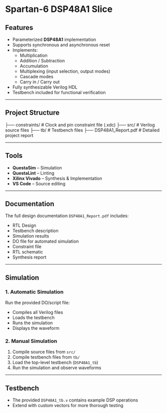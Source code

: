 # Spartan-6 DSP48A1 Slice

## Features
- Parameterized **DSP48A1** implementation
- Supports synchronous and asynchronous reset
- Implements:
  - Multiplication
  - Addition / Subtraction
  - Accumulation
  - Multiplexing (input selection, output modes)
  - Cascade modes
  - Carry in / Carry out
- Fully synthesizable Verilog HDL
- Testbench included for functional verification

---

## Project Structure
├── constraints/           # Clock and pin constraint file (.xdc)
├── src/                   # Verilog source files
├── tb/                    # Testbench files
├── DSP48A1_Report.pdf     # Detailed project report

---

## Tools
- **QuestaSim** – Simulation
- **QuestaLint** – Linting
- **Xilinx Vivado** – Synthesis & Implementation
- **VS Code** – Source editing

---

## Documentation
The full design documentation `DSP48A1_Report.pdf` includes:
- RTL Design
- Testbench description
- Simulation results
- DO file for automated simulation
- Constraint file
- RTL schematic
- Synthesis report

---

## Simulation
### 1. Automatic Simulation
Run the provided DO/script file:
- Compiles all Verilog files
- Loads the testbench
- Runs the simulation
- Displays the waveform

### 2. Manual Simulation
1. Compile source files from `src/`
2. Compile testbench files from `tb/`
3. Load the top-level testbench (`DSP48A1_tb`)
4. Run the simulation and observe waveforms

---

## Testbench
- The provided `DSP48A1_tb.v` contains example DSP operations
- Extend with custom vectors for more thorough testing

